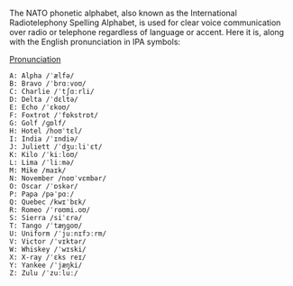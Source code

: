 The NATO phonetic alphabet, also known as the International Radiotelephony Spelling Alphabet, is used for clear voice communication over radio or telephone regardless of language or accent. Here it is, along with the English pronunciation in IPA symbols:

[Pronunciation](https://translate.google.com/?sl=en&tl=ko&text=Alpha..%0ABravo..%0ACharlie..%0ADelta..%0AEcho..%0AFoxtrot..%0AGolf..%0AHotel..%0AIndia..%0AJuliett..%0AKilo..%0ALima..%0AMike..%0ANovember..%0AOscar..%0APapa..%0AQuebec..%0ARomeo..%0ASierra..%0ATango..%0AUniform..%0AVictor..%0AWhiskey..%0AX-ray..%0AYankee..%0AZulu..&op=translate)

```Plain
A: Alpha /ˈælfə/
B: Bravo /ˈbrɑːvoʊ/
C: Charlie /ˈtʃɑːrli/
D: Delta /ˈdɛltə/
E: Echo /ˈɛkoʊ/
F: Foxtrot /ˈfɒkstrɒt/
G: Golf /ɡɒlf/
H: Hotel /hoʊˈtɛl/
I: India /ˈɪndiə/
J: Juliett /ˈdʒuːliˈɛt/
K: Kilo /ˈkiːloʊ/
L: Lima /ˈliːmə/
M: Mike /maɪk/
N: November /noʊˈvɛmbər/
O: Oscar /ˈɒskər/
P: Papa /pəˈpɑː/
Q: Quebec /kwɪˈbɛk/
R: Romeo /ˈroʊmi.oʊ/
S: Sierra /siˈɛrə/
T: Tango /ˈtæŋɡoʊ/
U: Uniform /ˈjuːnɪfɔːrm/
V: Victor /ˈvɪktər/
W: Whiskey /ˈwɪski/
X: X-ray /ˈɛks reɪ/
Y: Yankee /ˈjæŋki/
Z: Zulu /ˈzuːluː/
```